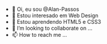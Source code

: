 - 👋 Oi, eu sou @Alan-Passos
- 👀 Estou interesado em Web Design
- 🌱 Estou aprendendo HTML5 e CSS3
- 💞️ I’m looking to collaborate on ...
- 📫 How to reach me ...

<!---
Alan-Passos/Alan-Passos is a ✨ special ✨ repository because its `README.md` (this file) appears on your GitHub profile.
You can click the Preview link to take a look at your changes.
--->
